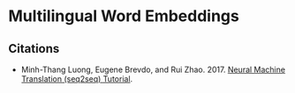 # Multilingual Word Embeddings


## Citations
- Minh-Thang Luong, Eugene Brevdo, and Rui Zhao. 2017.
  [ Neural Machine Translation (seq2seq) Tutorial](https://github.com/tensorflow/nmt).
